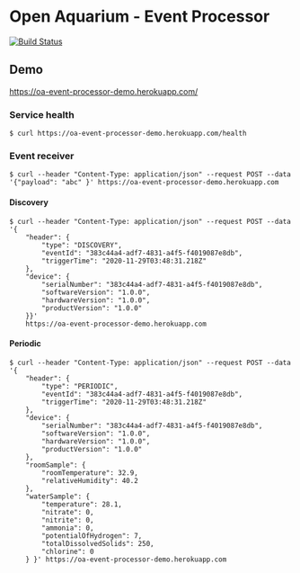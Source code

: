 # Open Aquarium - Event Processor

[![Build Status](https://travis-ci.com/open-aquarium/open-aquarium-event-processor.svg?branch=master)](https://travis-ci.com/open-aquarium/open-aquarium-event-processor)

## Demo

https://oa-event-processor-demo.herokuapp.com/

### Service health

```
$ curl https://oa-event-processor-demo.herokuapp.com/health
```

### Event receiver

```
$ curl --header "Content-Type: application/json" --request POST --data '{"payload": "abc" }' https://oa-event-processor-demo.herokuapp.com
```

#### Discovery

```
$ curl --header "Content-Type: application/json" --request POST --data '{
    "header": {
        "type": "DISCOVERY",
        "eventId": "383c44a4-adf7-4831-a4f5-f4019087e8db",
        "triggerTime": "2020-11-29T03:48:31.218Z"
    },
    "device": {
        "serialNumber": "383c44a4-adf7-4831-a4f5-f4019087e8db",
        "softwareVersion": "1.0.0",
        "hardwareVersion": "1.0.0",
        "productVersion": "1.0.0"
    }}' 
    https://oa-event-processor-demo.herokuapp.com
```

#### Periodic

```
$ curl --header "Content-Type: application/json" --request POST --data '{
    "header": {
        "type": "PERIODIC",
        "eventId": "383c44a4-adf7-4831-a4f5-f4019087e8db",
        "triggerTime": "2020-11-29T03:48:31.218Z"
    },
    "device": {
        "serialNumber": "383c44a4-adf7-4831-a4f5-f4019087e8db",
        "softwareVersion": "1.0.0",
        "hardwareVersion": "1.0.0",
        "productVersion": "1.0.0"
    },
    "roomSample": {
        "roomTemperature": 32.9,
        "relativeHumidity": 40.2
    },
    "waterSample": {
        "temperature": 28.1,
        "nitrate": 0,
        "nitrite": 0,
        "ammonia": 0,
        "potentialOfHydrogen": 7,
        "totalDissolvedSolids": 250,
        "chlorine": 0
    } }' https://oa-event-processor-demo.herokuapp.com
```
